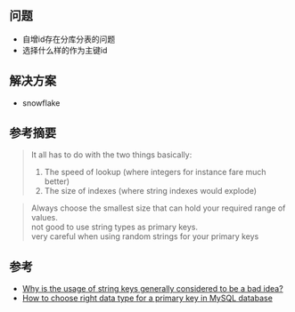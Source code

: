 ## 问题
* 自增id存在分库分表的问题
* 选择什么样的作为主键id

## 解决方案
* snowflake

## 参考摘要
> It all has to do with the two things basically:
> 1) The speed of lookup (where integers for instance fare much better)
> 2) The size of indexes (where string indexes would explode)

> Always choose the smallest size that can hold your required range of values.   
> not good to use string types as primary keys.   
> very careful when using random strings for your primary keys   


## 参考
* [Why is the usage of string keys generally considered to be a bad idea?](https://softwareengineering.stackexchange.com/questions/189026/why-is-the-usage-of-string-keys-generally-considered-to-be-a-bad-idea)
* [How to choose right data type for a primary key in MySQL database](http://code-epicenter.com/how-to-choose-right-data-type-for-a-primary-key-in-mysql-database/)
